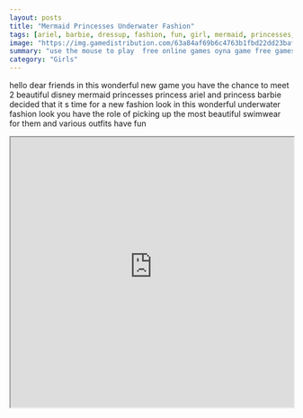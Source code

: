 ```yaml
---
layout: posts
title: "Mermaid Princesses Underwater Fashion"
tags: [ariel, barbie, dressup, fashion, fun, girl, mermaid, princesses, star, super, underwater, free, online, games, oyna, game, free, games, play, play, games]
image: "https://img.gamedistribution.com/63a84af69b6c4763b1fbd22dd23baf77.jpg"
summary: "use the mouse to play  free online games oyna game free games play play games"
category: "Girls"
---
```


hello dear friends in this wonderful new game you have the chance to meet 2 beautiful disney mermaid princesses princess ariel and princess barbie decided that it s time for a new fashion look in this wonderful underwater fashion look you have the role of picking up the most beautiful swimwear for them and various outfits have fun

<iframe width="100%" height="480px;" src="https://flash.gamedistribution.com?game=63a84af69b6c4763b1fbd22dd23baf77"></iframe>